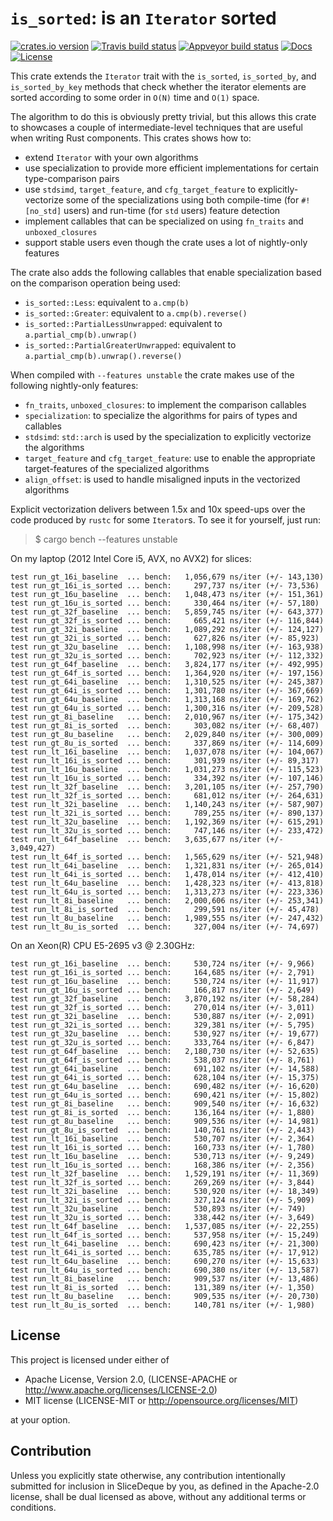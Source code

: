 # `is_sorted`: is an `Iterator` sorted

[![crates.io version][crate-shield]][crate] [![Travis build status][travis-shield]][travis] [![Appveyor build status][appveyor-shield]][appveyor] [![Docs][docs-shield]][docs] [![License][license-shield]][license]


This crate extends the `Iterator` trait with the `is_sorted`, `is_sorted_by`,
and `is_sorted_by_key` methods that check whether the iterator elements are
sorted according to some order in `O(N)` time and `O(1)` space. 

The algorithm to do this is obviously pretty trivial, but this allows this crate
to showcases a couple of intermediate-level techniques that are useful when
writing Rust components. This crates shows how to:

* extend `Iterator` with your own algorithms
* use specialization to provide more efficient implementations for
  certain type-comparison pairs
* use `stdsimd`, `target_feature`, and `cfg_target_feature` to
  explicitly-vectorize some of the specializations using both compile-time (for
  `#![no_std]` users) and run-time (for `std` users) feature detection
* implement callables that can be specialized on using `fn_traits` and
  `unboxed_closures`
* support stable users even though the crate uses a lot of nightly-only features

The crate also adds the following callables that enable specialization based on
the comparison operation being used:

* `is_sorted::Less`: equivalent to `a.cmp(b)`
* `is_sorted::Greater`: equivalent to `a.cmp(b).reverse()`
* `is_sorted::PartialLessUnwrapped`: equivalent to `a.partial_cmp(b).unwrap()`
* `is_sorted::PartialGreaterUnwrapped`: equivalent to `a.partial_cmp(b).unwrap().reverse()`

When compiled with `--features unstable` the crate makes use of the following
nightly-only features:

* `fn_traits`, `unboxed_closures`: to implement the comparison callables
* `specialization`: to specialize the algorithms for pairs of types and callables
* `stdsimd`: `std::arch` is used by the specialization to explicitly vectorize the algorithms
* `target_feature` and `cfg_target_feature`: use to enable the appropriate
  target-features of the specialized algorithms
* `align_offset`: is used to handle misaligned inputs in the vectorized algorithms

Explicit vectorization delivers between 1.5x and 10x speed-ups over the code
produced by `rustc` for some `Iterator`s. To see it for yourself, just run:

>$ cargo bench --features unstable

On my laptop (2012 Intel Core i5, AVX, no AVX2) for slices:

```shell
test run_gt_16i_baseline  ... bench:   1,056,679 ns/iter (+/- 143,130)
test run_gt_16i_is_sorted ... bench:     297,737 ns/iter (+/- 73,536)
test run_gt_16u_baseline  ... bench:   1,048,473 ns/iter (+/- 151,361)
test run_gt_16u_is_sorted ... bench:     330,464 ns/iter (+/- 57,180)
test run_gt_32f_baseline  ... bench:   5,859,745 ns/iter (+/- 643,377)
test run_gt_32f_is_sorted ... bench:     665,421 ns/iter (+/- 116,844)
test run_gt_32i_baseline  ... bench:   1,089,292 ns/iter (+/- 124,127)
test run_gt_32i_is_sorted ... bench:     627,826 ns/iter (+/- 85,923)
test run_gt_32u_baseline  ... bench:   1,108,998 ns/iter (+/- 163,938)
test run_gt_32u_is_sorted ... bench:     702,923 ns/iter (+/- 112,332)
test run_gt_64f_baseline  ... bench:   3,824,177 ns/iter (+/- 492,995)
test run_gt_64f_is_sorted ... bench:   1,364,920 ns/iter (+/- 197,156)
test run_gt_64i_baseline  ... bench:   1,310,525 ns/iter (+/- 245,387)
test run_gt_64i_is_sorted ... bench:   1,301,780 ns/iter (+/- 367,669)
test run_gt_64u_baseline  ... bench:   1,313,168 ns/iter (+/- 169,762)
test run_gt_64u_is_sorted ... bench:   1,300,316 ns/iter (+/- 209,528)
test run_gt_8i_baseline   ... bench:   2,010,967 ns/iter (+/- 175,342)
test run_gt_8i_is_sorted  ... bench:     303,082 ns/iter (+/- 68,407)
test run_gt_8u_baseline   ... bench:   2,029,840 ns/iter (+/- 300,009)
test run_gt_8u_is_sorted  ... bench:     337,869 ns/iter (+/- 114,609)
test run_lt_16i_baseline  ... bench:   1,037,078 ns/iter (+/- 104,067)
test run_lt_16i_is_sorted ... bench:     301,939 ns/iter (+/- 89,317)
test run_lt_16u_baseline  ... bench:   1,031,273 ns/iter (+/- 115,523)
test run_lt_16u_is_sorted ... bench:     334,392 ns/iter (+/- 107,146)
test run_lt_32f_baseline  ... bench:   3,201,105 ns/iter (+/- 257,790)
test run_lt_32f_is_sorted ... bench:     681,012 ns/iter (+/- 264,631)
test run_lt_32i_baseline  ... bench:   1,140,243 ns/iter (+/- 587,907)
test run_lt_32i_is_sorted ... bench:     789,255 ns/iter (+/- 890,137)
test run_lt_32u_baseline  ... bench:   1,192,369 ns/iter (+/- 615,291)
test run_lt_32u_is_sorted ... bench:     747,146 ns/iter (+/- 233,472)
test run_lt_64f_baseline  ... bench:   3,635,677 ns/iter (+/- 3,049,427)
test run_lt_64f_is_sorted ... bench:   1,565,629 ns/iter (+/- 521,948)
test run_lt_64i_baseline  ... bench:   1,321,831 ns/iter (+/- 265,014)
test run_lt_64i_is_sorted ... bench:   1,478,014 ns/iter (+/- 412,410)
test run_lt_64u_baseline  ... bench:   1,428,323 ns/iter (+/- 413,818)
test run_lt_64u_is_sorted ... bench:   1,313,273 ns/iter (+/- 223,336)
test run_lt_8i_baseline   ... bench:   2,000,606 ns/iter (+/- 253,341)
test run_lt_8i_is_sorted  ... bench:     299,591 ns/iter (+/- 45,478)
test run_lt_8u_baseline   ... bench:   1,989,555 ns/iter (+/- 247,432)
test run_lt_8u_is_sorted  ... bench:     327,004 ns/iter (+/- 74,697)
```

On an Xeon(R) CPU E5-2695 v3 @ 2.30GHz:

```shell
test run_gt_16i_baseline  ... bench:     530,724 ns/iter (+/- 9,966)
test run_gt_16i_is_sorted ... bench:     164,685 ns/iter (+/- 2,791)
test run_gt_16u_baseline  ... bench:     530,724 ns/iter (+/- 11,917)
test run_gt_16u_is_sorted ... bench:     166,817 ns/iter (+/- 2,649)
test run_gt_32f_baseline  ... bench:   3,870,192 ns/iter (+/- 58,284)
test run_gt_32f_is_sorted ... bench:     270,014 ns/iter (+/- 3,011)
test run_gt_32i_baseline  ... bench:     530,887 ns/iter (+/- 2,091)
test run_gt_32i_is_sorted ... bench:     329,381 ns/iter (+/- 5,795)
test run_gt_32u_baseline  ... bench:     530,927 ns/iter (+/- 19,677)
test run_gt_32u_is_sorted ... bench:     333,764 ns/iter (+/- 6,847)
test run_gt_64f_baseline  ... bench:   2,180,730 ns/iter (+/- 52,635)
test run_gt_64f_is_sorted ... bench:     538,037 ns/iter (+/- 8,761)
test run_gt_64i_baseline  ... bench:     691,102 ns/iter (+/- 14,588)
test run_gt_64i_is_sorted ... bench:     628,104 ns/iter (+/- 15,375)
test run_gt_64u_baseline  ... bench:     690,482 ns/iter (+/- 16,620)
test run_gt_64u_is_sorted ... bench:     690,421 ns/iter (+/- 15,802)
test run_gt_8i_baseline   ... bench:     909,540 ns/iter (+/- 16,632)
test run_gt_8i_is_sorted  ... bench:     136,164 ns/iter (+/- 1,880)
test run_gt_8u_baseline   ... bench:     909,536 ns/iter (+/- 14,981)
test run_gt_8u_is_sorted  ... bench:     140,761 ns/iter (+/- 2,443)
test run_lt_16i_baseline  ... bench:     530,707 ns/iter (+/- 2,364)
test run_lt_16i_is_sorted ... bench:     160,733 ns/iter (+/- 1,780)
test run_lt_16u_baseline  ... bench:     530,713 ns/iter (+/- 9,249)
test run_lt_16u_is_sorted ... bench:     168,386 ns/iter (+/- 2,356)
test run_lt_32f_baseline  ... bench:   1,529,191 ns/iter (+/- 11,369)
test run_lt_32f_is_sorted ... bench:     269,269 ns/iter (+/- 3,844)
test run_lt_32i_baseline  ... bench:     530,920 ns/iter (+/- 18,349)
test run_lt_32i_is_sorted ... bench:     327,124 ns/iter (+/- 5,909)
test run_lt_32u_baseline  ... bench:     530,893 ns/iter (+/- 749)
test run_lt_32u_is_sorted ... bench:     338,442 ns/iter (+/- 3,649)
test run_lt_64f_baseline  ... bench:   1,537,085 ns/iter (+/- 22,255)
test run_lt_64f_is_sorted ... bench:     537,958 ns/iter (+/- 15,249)
test run_lt_64i_baseline  ... bench:     690,423 ns/iter (+/- 21,300)
test run_lt_64i_is_sorted ... bench:     635,785 ns/iter (+/- 17,912)
test run_lt_64u_baseline  ... bench:     690,270 ns/iter (+/- 15,633)
test run_lt_64u_is_sorted ... bench:     690,380 ns/iter (+/- 13,587)
test run_lt_8i_baseline   ... bench:     909,537 ns/iter (+/- 13,486)
test run_lt_8i_is_sorted  ... bench:     131,389 ns/iter (+/- 1,350)
test run_lt_8u_baseline   ... bench:     909,535 ns/iter (+/- 20,730)
test run_lt_8u_is_sorted  ... bench:     140,781 ns/iter (+/- 1,980)
```

## License

This project is licensed under either of

* Apache License, Version 2.0, (LICENSE-APACHE or http://www.apache.org/licenses/LICENSE-2.0)
* MIT license (LICENSE-MIT or http://opensource.org/licenses/MIT)

at your option.

## Contribution

Unless you explicitly state otherwise, any contribution intentionally submitted
for inclusion in SliceDeque by you, as defined in the Apache-2.0 license, shall
be dual licensed as above, without any additional terms or conditions.

[travis-shield]: https://img.shields.io/travis/gnzlbg/is_sorted.svg?style=flat-square
[travis]: https://travis-ci.org/gnzlbg/is_sorted
[appveyor-shield]: https://img.shields.io/appveyor/ci/gnzlbg/is-sorted.svg?style=flat-square
[appveyor]: https://ci.appveyor.com/project/gnzlbg/is-sorted/branch/master
[docs-shield]: https://img.shields.io/badge/docs-online-blue.svg?style=flat-square
[docs]: https://docs.rs/crate/is-sorted/
[license-shield]: https://img.shields.io/badge/License-MIT%2FApache2.0-green.svg?style=flat-square
[license]: https://github.com/gnzlbg/is_sorted/blob/master/license.md
[crate-shield]: https://img.shields.io/crates/v/is_sorted.svg?style=flat-square
[crate]: https://crates.io/crates/is_sorted
